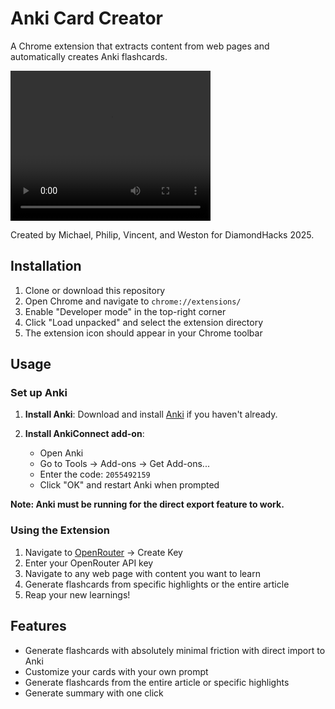 # Anki Card Creator

A Chrome extension that extracts content from web pages and automatically creates Anki flashcards.


<video width="320" height="240" controls>
  <source src="demo.mp4" type="video/mp4">
</video>



Created by Michael, Philip, Vincent, and Weston for DiamondHacks 2025.

## Installation

1. Clone or download this repository
2. Open Chrome and navigate to `chrome://extensions/`
3. Enable "Developer mode" in the top-right corner
4. Click "Load unpacked" and select the extension directory
5. The extension icon should appear in your Chrome toolbar

## Usage

### Set up Anki

1. **Install Anki**: Download and install [Anki](https://apps.ankiweb.net/) if you haven't already.

2. **Install AnkiConnect add-on**:
   - Open Anki
   - Go to Tools → Add-ons → Get Add-ons...
   - Enter the code: `2055492159`
   - Click "OK" and restart Anki when prompted

**Note: Anki must be running for the direct export feature to work.**

### Using the Extension

1. Navigate to [OpenRouter](https://openrouter.ai/settings/keys) -> Create Key
2. Enter your OpenRouter API key
3. Navigate to any web page with content you want to learn
4. Generate flashcards from specific highlights or the entire article
5. Reap your new learnings!

## Features
- Generate flashcards with absolutely minimal friction with direct import to Anki
- Customize your cards with your own prompt
- Generate flashcards from the entire article or specific highlights
- Generate summary with one click